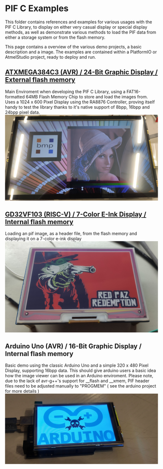 # PIF C Examples
This folder contains references and examples for various usages with the PIF C Library, to display on either very casual display or special display methods, as well as demonstrate various methods to load the PIF data from either a storage system or from the flash memory.

This page contains a overview of the various demo projects, a basic description and a image. The examples are contained within a PlatformIO or AtmelStudio project, ready to deploy and run.

## [ATXMEGA384C3 (AVR) / 24-Bit Graphic Display / External flash memory](PIFtestENV/README.md)
Main Enviroment when developing the PIF C Library, using a FAT16-formatted 64MB Flash Memory Chip to store and load the images from. Uses a 1024 x 600 Pixel Display using the RA8876 Controller, proving itself handy to test the library thanks to it's native support of 8bpp, 16bpp and 24bpp pixel data.
![RA8876 Display with a few images loaded](PIFtestENV/image.jpg)

## [GD32VF103 (RISC-V) / 7-Color E-Ink Display / Internal flash memory](GD32VF_epaper/README.md)
Loading an pif image, as a header file, from the flash memory and displaying it on a 7-color e-ink display
![E-Ink PIF Image](GD32VF_epaper/img/reddead.jpg)

## Arduino Uno (AVR) / 16-Bit Graphic Display / Internal flash memory
Basic demo using the classic Arduino Uno and a simple 320 x 480 Pixel Display, supporting 16bpp data. This should give arduino users a basic idea how the image viewer can be used in an Arduino enviroment.
Please note, due to the lack of avr-g++'s support for __flash and __xmem, PIF header files need to be adjusted manually to "PROGMEM" ( see the arduino project for more details )
![Arduino Image Demo](Arduino/arduino_pif/IMG_20220508_030100.jpg)
